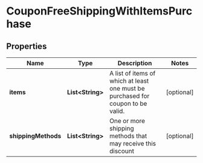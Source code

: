 
# CouponFreeShippingWithItemsPurchase

## Properties
Name | Type | Description | Notes
------------ | ------------- | ------------- | -------------
**items** | **List&lt;String&gt;** | A list of items of which at least one must be purchased for coupon to be valid. |  [optional]
**shippingMethods** | **List&lt;String&gt;** | One or more shipping methods that may receive this discount |  [optional]



